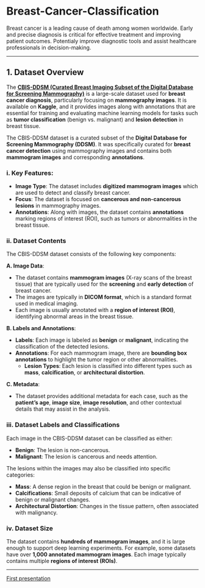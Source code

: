 # Breast-Cancer-Classification
Breast cancer is a leading cause of death among women worldwide. Early and precise diagnosis is critical for effective treatment and improving patient outcomes. Potentialy improve diagnostic tools and assist healthcare professionals in decision-making.

---
## **1. Dataset Overview**
The **[CBIS-DDSM (Curated Breast Imaging Subset of the Digital Database for Screening Mammography)](https://www.kaggle.com/datasets/awsaf49/cbis-ddsm-breast-cancer-image-dataset/data)** is a large-scale dataset used for **breast cancer diagnosis**, particularly focusing on **mammography images**. It is available on **Kaggle**, and it provides images along with annotations that are essential for training and evaluating machine learning models for tasks such as **tumor classification** (benign vs. malignant) and **lesion detection** in breast tissue.

The CBIS-DDSM dataset is a curated subset of the **Digital Database for Screening Mammography (DDSM)**. It was specifically curated for **breast cancer detection** using mammography images and contains both **mammogram images** and corresponding **annotations**.

### **i. Key Features**:
- **Image Type**: The dataset includes **digitized mammogram images** which are used to detect and classify breast cancer.
- **Focus**: The dataset is focused on **cancerous and non-cancerous lesions** in mammography images.
- **Annotations**: Along with images, the dataset contains **annotations** marking regions of interest (ROI), such as tumors or abnormalities in the breast tissue.

### **ii. Dataset Contents**
The CBIS-DDSM dataset consists of the following key components:

**A. Image Data**:
- The dataset contains **mammogram images** (X-ray scans of the breast tissue) that are typically used for the **screening** and **early detection** of breast cancer.
- The images are typically in **DICOM format**, which is a standard format used in medical imaging.
- Each image is usually annotated with a **region of interest (ROI)**, identifying abnormal areas in the breast tissue.
  
**B. Labels and Annotations**:
- **Labels**: Each image is labeled as **benign** or **malignant**, indicating the classification of the detected lesions.
- **Annotations**: For each mammogram image, there are **bounding box annotations** to highlight the tumor region or other abnormalities.
  - **Lesion Types**: Each lesion is classified into different types such as **mass**, **calcification**, or **architectural distortion**.
  
**C. Metadata**:
- The dataset provides additional metadata for each case, such as the **patient’s age**, **image size**, **image resolution**, and other contextual details that may assist in the analysis.


### **iii. Dataset Labels and Classifications**
Each image in the CBIS-DDSM dataset can be classified as either:

- **Benign**: The lesion is non-cancerous.
- **Malignant**: The lesion is cancerous and needs attention.

The lesions within the images may also be classified into specific categories:

- **Mass**: A dense region in the breast that could be benign or malignant.
- **Calcifications**: Small deposits of calcium that can be indicative of benign or malignant changes.
- **Architectural Distortion**: Changes in the tissue pattern, often associated with malignancy.

### **iv. Dataset Size**

The dataset contains **hundreds of mammogram images**, and it is large enough to support deep learning experiments. For example, some datasets have over **1,000 annotated mammogram images**. Each image typically contains multiple **regions of interest (ROIs)**.

---


[First presentation](https://www.canva.com/design/DAGXZiCWPoc/cath5WfYAhmHoQPtfPV4dQ/edit?utm_content=DAGXZiCWPoc&utm_campaign=designshare&utm_medium=link2&utm_source=sharebutton)